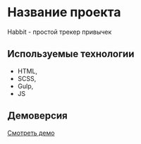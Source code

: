 # Название проекта
Habbit - простой трекер привычек

## Используемые технологии
- HTML,
- SCSS,
- Gulp,
- JS

## Демоверсия
[Смотреть демо]([https://github.com/alCherkasov/Habbit](https://alcherkasov.github.io/Habbit/#1))
